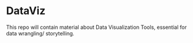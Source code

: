 # DataViz
This repo will contain material about Data Visualization Tools, essential for data wrangling/ storytelling.
